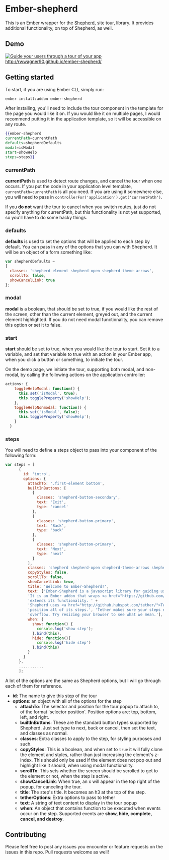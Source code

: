 # Ember-shepherd

This is an Ember wrapper for the [Shepherd](https://github.com/HubSpot/Shepherd), site tour, library. It provides additional functionality, on top of Shepherd, as well.

## Demo
[![Guide your users through a tour of your app](http://i.imgur.com/yOw7GrM.png)](http://rwwagner90.github.io/ember-shepherd/)
http://rwwagner90.github.io/ember-shepherd/

## Getting started

To start, if you are using Ember CLI, simply run:
```bash
ember install:addon ember-shepherd
```

After installing, you'll need to include the tour component in the template for the page you would like it on. If you would like it on multiple pages, I would recommend putting it in the application template, so it will be accessible on any route.

```hbs
{{ember-shepherd 
currentPath=currentPath 
defaults=shepherdDefaults 
modal=isModal 
start=showHelp 
steps=steps}}
```

### currentPath
**currentPath** is used to detect route changes, and cancel the tour when one occurs. If you put the code in your 
application level template, ```currentPath=currentPath``` is all you need. If you are using it somewhere else, you 
will need to pass in ```controllerFor('application').get('currentPath')```.

If you **do not** want the tour to cancel when you switch routes, just do not specify anything for currentPath, but 
this functionality is not yet supported, so you'll have to do some hacky things.

### defaults
**defaults** is used to set the options that will be applied to each step by default. You can pass in any of the options that you can with Shepherd. It will be an object of a form something like:
```js
var shepherdDefaults = 
{
  classes: 'shepherd-element shepherd-open shepherd-theme-arrows',
  scrollTo: false,
  showCancelLink: true
};
```

### modal
**modal** is a boolean, that should be set to true, if you would like the rest of the screen, other than the current element, greyed out, and the current element highlighted. If you do not need modal functionality, you can remove this option or set it to false.

### start
**start** should be set to true, when you would like the tour to start. Set it to a variable, and set that variable to true with an action in your Ember app, when you click a button or something, to initiate the tour.

On the demo page, we initiate the tour, supporting both modal, and non-modal, by calling the following actions on the application controller:

```js
actions: {
    toggleHelpModal: function() {
      this.set('isModal', true);
      this.toggleProperty('showHelp');
    },
    toggleHelpNonmodal: function() {
      this.set('isModal', false);
      this.toggleProperty('showHelp');
    }
  }
```

### steps

You will need to define a steps object to pass into your component of the following form:

```js
var steps = [
      {
        id: 'intro',
        options: {
          attachTo: '.first-element bottom',
          builtInButtons: [
            {
              classes: 'shepherd-button-secondary',
              text: 'Exit',
              type: 'cancel'
            },
            {
              classes: 'shepherd-button-primary',
              text: 'Back',
              type: 'back'
            },
            {
              classes: 'shepherd-button-primary',
              text: 'Next',
              type: 'next'
            }
          ],
          classes: 'shepherd shepherd-open shepherd-theme-arrows shepherd-transparent-text',
          copyStyles: false,
          scrollTo: false,
          showCancelLink: true,
          title: 'Welcome to Ember-Shepherd!',
          text: ['Ember-Shepherd is a javascript library for guiding users through your Ember app. ' +
          'It is an Ember addon that wraps <a href="https://github.com/HubSpot/shepherd">Shepherd</a> and ' +
          'extends its functionality. ' +
          'Shepherd uses <a href="http://github.hubspot.com/tether/">Tether</a>, another open source library, to ' +
          'position all of its steps.', 'Tether makes sure your steps never end up off screen or cropped by an ' +
          'overflow. Try resizing your browser to see what we mean.'],
          when: {
            show: function() {
              console.log('show step');
            }.bind(this),
            hide: function(){
              console.log('hide step')
            }.bind(this)
          }
        }
      },
      ...........
      ];
```

A lot of the options are the same as Shepherd options, but I will go through each of them for reference.
- **id**: The name to give this step of the tour
- **options**: an object with all of the options for the step
  - **attachTo**: The selector and position for the tour popup to attach to, of the format 'selector position'. Position options are: top, bottom, left, and right.
  - **builtInButtons**: These are the standard button types supported by Shepherd. Just set type to next, back or cancel, then set the text, and classes as normal.
  - **classes**: Extra classes to apply to the step, for styling purposes and such.
  - **copyStyles**: This is a boolean, and when set to ```true``` it will fully clone the element and styles, rather than just increasing the element's z-index. This should only be used if the element does not pop out and highlight like it should, when using modal functionality.
  - **scrollTo**: This sets whether the screen should be scrolled to get to the element or not, when the step is active.
  - **showCancelLink**: When true, an x will appear in the top right of the popup, for canceling the tour.
  - **title**: The step's title. It becomes an h3 at the top of the step.
  - **tetherOptions**: Extra options to pass to tether
  - **text**: A string of text content to display in the tour popup
  - **when**: An object that contains function to be executed when events occur on the step. Supported events are **show, hide, complete, cancel, and destroy**.

## Contributing
Please feel free to post any issues you encounter or feature requests on the issues in this repo. Pull requests welcome as well!
